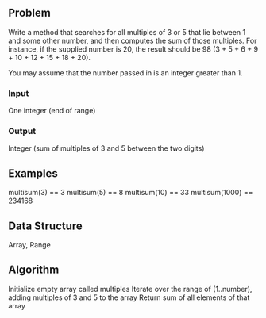 ## Problem

Write a method that searches for all multiples of 3 or 5 that lie between 1 and
some other number, and then computes the sum of those multiples. For instance,
if the supplied number is 20, the result should be 98 (3 + 5 + 6 + 9 + 10 + 12 +
15 + 18 + 20).

You may assume that the number passed in is an integer greater than 1.

### Input

One integer (end of range)

### Output

Integer (sum of multiples of 3 and 5 between the two digits)

## Examples 

multisum(3) == 3
multisum(5) == 8
multisum(10) == 33
multisum(1000) == 234168

## Data Structure

Array, Range

## Algorithm

Initialize empty array called multiples
Iterate over the range of (1..number), adding multiples of 3 and 5 to the array
Return sum of all elements of that array
